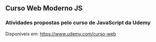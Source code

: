 ## Curso Web Moderno JS

### Atividades propostas pelo curso de JavaScript da Udemy

Disponíveis em: <https://www.udemy.com/curso-web>
